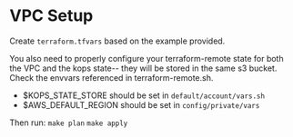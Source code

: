 # VPC Setup

Create `terraform.tfvars` based on the example provided.

You also need to properly configure your terraform-remote state for both the VPC and the kops state-- they will be stored in the same s3 bucket. Check the envvars referenced in terraform-remote.sh.

* $KOPS_STATE_STORE should be set in `default/account/vars.sh`
* $AWS_DEFAULT_REGION should be set in `config/private/vars`

Then run:
`make plan`
`make apply`

